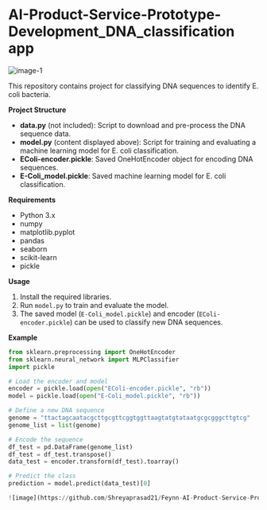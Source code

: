 # AI-Product-Service-Prototype-Development_DNA_classification app 


![image-1](https://github.com/Shreyaprasad21/Feynn-AI-Product-Service-Prototype-Development-DNA-classification-app/assets/142075353/56dae95e-6464-411b-b522-47f957fc8045)
          
                                                                                                                                         
This repository contains project for classifying DNA sequences to identify E. coli bacteria.
                                                                                                                                      
**Project Structure**        
                 
* **data.py** (not included): Script to download and pre-process the DNA sequence data.
* **model.py** (content displayed above): Script for training and evaluating a machine learning model for E. coli classification.
* **EColi-encoder.pickle**: Saved OneHotEncoder object for encoding DNA sequences.
* **E-Coli_model.pickle**: Saved machine learning model for E. coli classification.

**Requirements**

* Python 3.x              
* numpy
* matplotlib.pyplot
* pandas
* seaborn
* scikit-learn
* pickle

**Usage**                                      

1. Install the required libraries.
2. Run `model.py` to train and evaluate the model. 
3. The saved model (`E-Coli_model.pickle`) and encoder (`EColi-encoder.pickle`) can be used to classify new DNA sequences.

**Example**

```python
from sklearn.preprocessing import OneHotEncoder
from sklearn.neural_network import MLPClassifier
import pickle

# Load the encoder and model
encoder = pickle.load(open("EColi-encoder.pickle", "rb"))
model = pickle.load(open("E-Coli_model.pickle", "rb"))

# Define a new DNA sequence
genome = "ttactagcaatacgcttgcgttcggtggttaagtatgtataatgcgcgggcttgtcg"
genome_list = list(genome)

# Encode the sequence
df_test = pd.DataFrame(genome_list)
df_test = df_test.transpose()
data_test = encoder.transform(df_test).toarray()

# Predict the class
prediction = model.predict(data_test)[0]

![image](https://github.com/Shreyaprasad21/Feynn-AI-Product-Service-Prototype-Development-DNA-classification-app/assets/142075353/bf7631ba-0189-49af-8422-9268be6720e0)
